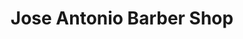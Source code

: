 ---
title: "Jose Antonio Barber Shop"
url: /santo-domingo/jose-antonio-barber-shop/
shop: Friseur
---